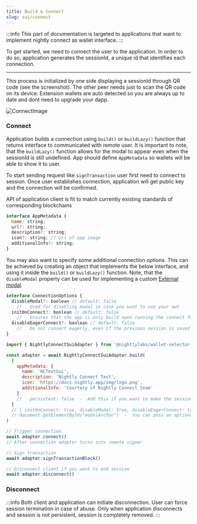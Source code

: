 ```yaml
---
title: Build & Connect
slug: sui/connect
---
```


:::info
This part of documentation is targeted to applications that want to implement nightly connect
as wallet interface.
:::

To get started, we need to connect the user to the application.
In order to do so, application generates the sessionId, a unique id that identifies each connection.

---

This process is initialized by one side displaying a sessionId through QR code (see the screenshot).
The other peer needs just to scan the QR code on its device. Extension wallets are auto detected so you are always up to date and dont need to upgrade your dapp.

![ConnectImage](../../static/img/connect.png#connectImage)

### Connect

Application builds a connection using `build()` or `buildLazy()` function that returns interface to communicated with remote user. It is important to note, that the `buildLazy()` function allows for the modal to appear even when the sessionId is still undefined. App should define `AppMetadata` so wallets will be able to show it to user.

To start sending request like `signTransaction` user first need to connect to session.
Once user establishes connection, application will get public key and the connection will be confirmed.

API of application client is fit to match currently existing standards of corresponding blockchains

```js
interface AppMetadata {
  name: string;
  url?: string;
  description?: string;
  icon?: string; // Url of app image
  additionalInfo?: string;
}
```

You may also want to specify some additional connection options. This can be achieved by creating an object that implements the below interface, and using it inside the `build()` or `buildLazy()` function. Note, that the `disableModal` property can be used for implementing a custom [External modal](../../customization/customization/external_modal).

```js
interface ConnectionOptions {
  disableModal?: boolean // default: false
    //   Used for disabling modal in case you want to use your own
  initOnConnect?: boolean // default: false
    //   Ensures that the app is only build upon running the connect function
  disableEagerConnect?: boolean // default: false
    //   Do not connect eagerly, even if the previous session is saved
}
```

```js
import { NightlyConnectSuiAdapter } from '@nightlylabs/wallet-selector-sui'

const adapter = await NightlyConnectSuiAdapter.build(
  {
    appMetadata: {
      name: 'NCTestSui',
      description: 'Nightly Connect Test',
      icon: 'https://docs.nightly.app/img/logo.png',
      additionalInfo: 'Courtesy of Nightly Connect team'
    }
    //   persistent: false  -  Add this if you want to make the session non-persistent
  }
  // { initOnConnect: true, disableModal: true, disableEagerConnect: true }  -  You may specify the connection options object here
  // document.getElementById("modalAnchor")  -  You can pass an optional anchor element for the modal here
)

// Trigger connection
await adapter.connect()
// After connection adapter turns into remote signer

// Sign transaction
await adapter.signTransactionBlock()

// Disconnect client if you want to end session
await adapter.disconnect()
```

### Disconnect

:::info
Both client and application can initiate disconnection.
User can force session termination in case of abuse.
Only when application disconnects and session is not persistent, session is completely removed.
:::
